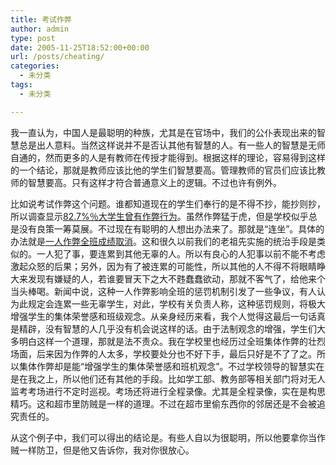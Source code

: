 ```yaml
---
title: 考试作弊
author: admin
type: post
date: 2005-11-25T18:52:00+00:00
url: /posts/cheating/
categories:
  - 未分类
tags:
  - 未分类

---
```

我一直认为，中国人是最聪明的种族，尤其是在官场中，我们的公仆表现出来的智慧总是出人意料。当然这样说并不是否认其他有智慧的人。有一些人的智慧是无师自通的，然而更多的人是有教师在传授才能得到。根据这样的理论，容易得到这样的一个结论，那就是教师应该比他的学生们智慧要高。管理教师的官员们应该比教师的智慧要高。只有这样才符合普通意义上的逻辑。不过也许有例外。

比如说考试作弊这个问题。谁都知道现在的学生们奉行的是不得不抄，能抄则抄，所以调查显示[82.7%％大学生曾有作弊行为][1]。虽然作弊猛于虎，但是学校似乎总是没有良策一筹莫展。不过现在有聪明的人想出办法来了。那就是“连坐”。具体的办法就是[一人作弊全班成绩取消][2]。这和很久以前我们的老祖先实施的统治手段是类似的。一人犯了事，要连累到其他无辜的人。所以有良心的人犯事以前不能不考虑激起众怒的后果；另外，因为有了被连累的可能性，所以其他的人不得不将眼睛睁大来发现有嫌疑的人，若谁要冒天下之大不韪蠢蠢欲动，那就不客气了，给他来个当头棒喝。新闻中说，这种一人作弊影响全班的惩罚机制引发了一些争议，有人认为此规定会连累一些无辜学生，对此，学校有关负责人称，这种惩罚规则，将极大增强学生的集体荣誉感和班级观念。从亲身经历来看，我个人觉得这最后一句话真是精辟，没有智慧的人几乎没有机会说这样的话。由于法制观念的增强，学生们大多明白这样一个道理，那就是法不责众。我在学校里也经历过全班集体作弊的壮烈场面，后来因为作弊的人太多，学校要处分也不好下手，最后只好是不了了之。所以集体作弊却是能“增强学生的集体荣誉感和班机观念”。不过学校领导的智慧实在是在我之上，所以他们还有其他的手段。比如学工部、教务部等相关部门将对无人监考考场进行不定时巡视。考场还将进行全程录像。尤其是全程录像，实在是构思精巧。这和超市里防贼是一样的道理。不过在超市里偷东西你的邻居还是不会被追究责任的。

从这个例子中，我们可以得出的结论是。有些人自以为很聪明，所以他要拿你当作贼一样防卫，但是他又告诉你，我对你很放心。

 [1]: http://news.xinhuanet.com/edu/2005-08/31/content_3424780.htm
 [2]: http://news3.xinhuanet.com/edu/2005-11/22/content_3816814.htm